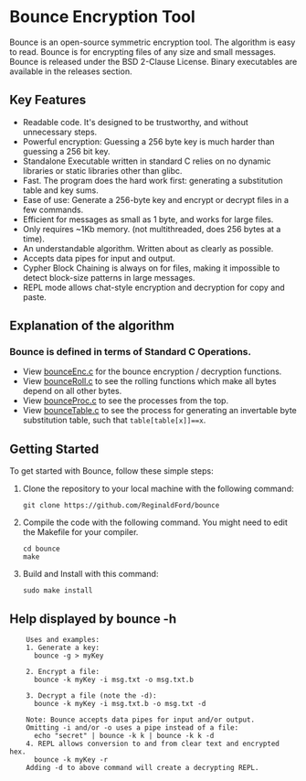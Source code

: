 # Bounce Encryption Tool

Bounce is an open-source symmetric encryption tool. The algorithm is easy to read. Bounce is for encrypting files of any size and small messages. Bounce is released under the BSD 2-Clause License. Binary executables are available in the releases section.

## Key Features
- Readable code. It's designed to be trustworthy, and without unnecessary steps.
- Powerful encryption: Guessing a 256 byte key is much harder than guessing a 256 bit key.
- Standalone Executable written in standard C relies on no dynamic libraries or static libraries other than glibc.
- Fast. The program does the hard work first: generating a substitution table and key sums.
- Ease of use: Generate a 256-byte key and encrypt or decrypt files in a few commands.
- Efficient for messages as small as 1 byte, and works for large files.
- Only requires ~1Kb memory. (not multithreaded, does 256 bytes at a time).
- An understandable algorithm. Written about as clearly as possible.
- Accepts data pipes for input and output.
- Cypher Block Chaining is always on for files, making it impossible to detect block-size patterns in large messages.
- REPL mode allows chat-style encryption and decryption for copy and paste.
  
## Explanation of the algorithm
### Bounce is defined in terms of Standard C Operations.
- View [bounceEnc.c](src/bounceEnc.c) for the bounce encryption / decryption functions.
- View [bounceRoll.c](src/bounceRoll.c) to see the rolling functions which make all bytes depend on all other bytes.
- View [bounceProc.c](src/bounceProc.c) to see the processes from the top.
- View [bounceTable.c](src/bounceTable.c) to see the process for generating an invertable byte substitution table, such that `table[table[x]]==x`.

## Getting Started

To get started with Bounce, follow these simple steps:

1. Clone the repository to your local machine with the following command:
   ```shell
   git clone https://github.com/ReginaldFord/bounce
2. Compile the code with the following command. You might need to edit the Makefile for your compiler.
   ```shell
   cd bounce
   make
3. Build and Install with this command:
   ```shell
   sudo make install

## Help displayed by **bounce -h**

```shell
    Uses and examples:
    1. Generate a key:
      bounce -g > myKey

    2. Encrypt a file:
      bounce -k myKey -i msg.txt -o msg.txt.b

    3. Decrypt a file (note the -d):
      bounce -k myKey -i msg.txt.b -o msg.txt -d

    Note: Bounce accepts data pipes for input and/or output.
    Omitting -i and/or -o uses a pipe instead of a file:
      echo "secret" | bounce -k k | bounce -k k -d
    4. REPL allows conversion to and from clear text and encrypted hex.
      bounce -k myKey -r
    Adding -d to above command will create a decrypting REPL.
